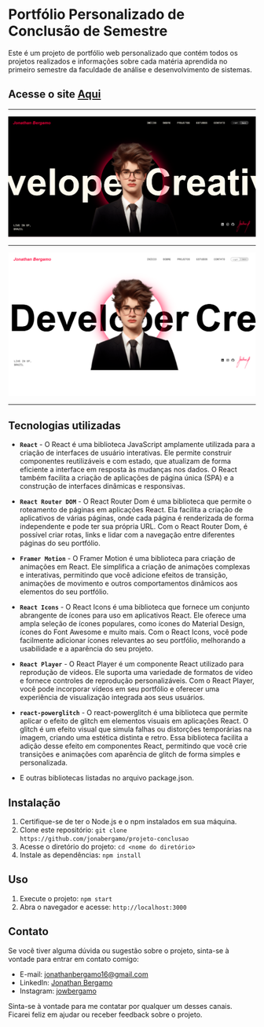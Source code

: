 # Portfólio Personalizado de Conclusão de Semestre

Este é um projeto de portfólio web personalizado que contém todos os projetos realizados e informações sobre cada matéria aprendida no primeiro semestre da faculdade de análise e desenvolvimento de sistemas.

## Acesse o site [Aqui](https://jonathanbergamo.netlify.app)

<hr/>

<img src="./src/assets/readme/1.png" alt="Texto alternativo" />
<hr/>
<img src="./src/assets/readme/2.png" alt="Texto alternativo" />

<hr/>

## Tecnologias utilizadas

- **`React`** - O React é uma biblioteca JavaScript amplamente utilizada para a criação de interfaces de usuário interativas. Ele permite construir componentes reutilizáveis e com estado, que atualizam de forma eficiente a interface em resposta às mudanças nos dados. O React também facilita a criação de aplicações de página única (SPA) e a construção de interfaces dinâmicas e responsivas.

- **`React Router DOM`** - O React Router Dom é uma biblioteca que permite o roteamento de páginas em aplicações React. Ela facilita a criação de aplicativos de várias páginas, onde cada página é renderizada de forma independente e pode ter sua própria URL. Com o React Router Dom, é possível criar rotas, links e lidar com a navegação entre diferentes páginas do seu portfólio.
- **`Framer Motion`** - O Framer Motion é uma biblioteca para criação de animações em React. Ele simplifica a criação de animações complexas e interativas, permitindo que você adicione efeitos de transição, animações de movimento e outros comportamentos dinâmicos aos elementos do seu portfólio.
- **`React Icons`** - O React Icons é uma biblioteca que fornece um conjunto abrangente de ícones para uso em aplicativos React. Ele oferece uma ampla seleção de ícones populares, como ícones do Material Design, ícones do Font Awesome e muito mais. Com o React Icons, você pode facilmente adicionar ícones relevantes ao seu portfólio, melhorando a usabilidade e a aparência do seu projeto.
- **`React Player`** - O React Player é um componente React utilizado para reprodução de vídeos. Ele suporta uma variedade de formatos de vídeo e fornece controles de reprodução personalizáveis. Com o React Player, você pode incorporar vídeos em seu portfólio e oferecer uma experiência de visualização integrada aos seus usuários.
- **`react-powerglitch`** - O react-powerglitch é uma biblioteca que permite aplicar o efeito de glitch em elementos visuais em aplicações React. O glitch é um efeito visual que simula falhas ou distorções temporárias na imagem, criando uma estética distinta e retro. Essa biblioteca facilita a adição desse efeito em componentes React, permitindo que você crie transições e animações com aparência de glitch de forma simples e personalizada.
- E outras bibliotecas listadas no arquivo package.json.

## Instalação

1. Certifique-se de ter o Node.js e o npm instalados em sua máquina.
2. Clone este repositório: `git clone https://github.com/jonabergamo/projeto-conclusao`
3. Acesse o diretório do projeto: `cd <nome do diretório>`
4. Instale as dependências: `npm install`

## Uso

1. Execute o projeto: `npm start`
2. Abra o navegador e acesse: `http://localhost:3000`

## Contato

Se você tiver alguma dúvida ou sugestão sobre o projeto, sinta-se à vontade para entrar em contato comigo:

- E-mail: [jonathanbergamo16@gmail.com](https://mailto:jonathanbergamo16@gmail.com)
- LinkedIn: [Jonathan Bergamo](https://www.linkedin.com/in/jonathanbergamo/)
- Instagram: [jowbergamo](https://www.instagram.com/jowbergamo/)

Sinta-se à vontade para me contatar por qualquer um desses canais. Ficarei feliz em ajudar ou receber feedback sobre o projeto.
